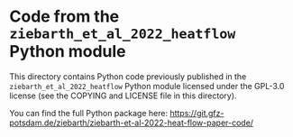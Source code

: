 # Code from the `ziebarth_et_al_2022_heatflow` Python module
This directory contains Python code previously published in the
`ziebarth_et_al_2022_heatflow` Python module licensed under the
GPL-3.0 license (see the COPYING and LICENSE file in this directory).

You can find the full Python package here:
https://git.gfz-potsdam.de/ziebarth/ziebarth-et-al-2022-heat-flow-paper-code/
